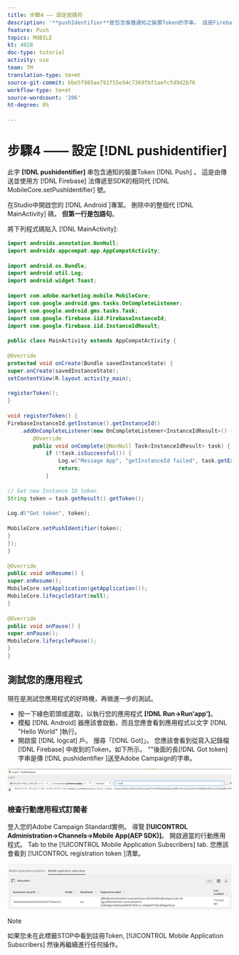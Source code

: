```yaml
---
title: 步驟4 —— 設定密碼符
description: '**pushIdentifier**是包含推播通知之裝置Token的字串。 這是Firebase所傳送並使用MobileCore.setPushIdentifier方法傳遞至SDK的相同Token。'
feature: Push
topics: MOBILE
kt: 4828
doc-type: tutorial
activity: use
team: TM
translation-type: tm+mt
source-git-commit: bbe5f985ae791f55e94c7369fbf1aefcfd9d2b76
workflow-type: tm+mt
source-wordcount: '206'
ht-degree: 0%

---
```


# 步驟4 —— 設定 [!DNL pushidentifier]

此字 **[!DNL pushidentifier]** 串包含通知的裝置Token [!DNL Push] 。 這是由傳送並使用方 [!DNL Firebase] 法傳遞至SDK的相同代 [!DNL MobileCore.setPushIdentifier] 號。

在Studio中開啟您的 [!DNL Android ]專案。 刪除中的整個代 [!DNL MainActivity] 碼， **但第一行是包語句**。

將下列程式碼貼入 [!DNL MainActivity]:

```java
import androidx.annotation.NonNull;
import androidx.appcompat.app.AppCompatActivity;

import android.os.Bundle;
import android.util.Log;
import android.widget.Toast;

import com.adobe.marketing.mobile.MobileCore;
import com.google.android.gms.tasks.OnCompleteListener;
import com.google.android.gms.tasks.Task;
import com.google.firebase.iid.FirebaseInstanceId;
import com.google.firebase.iid.InstanceIdResult;

public class MainActivity extends AppCompatActivity {

@Override
protected void onCreate(Bundle savedInstanceState) {
super.onCreate(savedInstanceState);
setContentView(R.layout.activity_main);

registerToken();
}

void registerToken() {
FirebaseInstanceId.getInstance().getInstanceId()
    .addOnCompleteListener(new OnCompleteListener<InstanceIdResult>() {
        @Override
        public void onComplete(@NonNull Task<InstanceIdResult> task) {
            if (!task.isSuccessful()) {
                Log.w("Message App", "getInstanceId failed", task.getException());
                return;
            }

// Get new Instance ID token
String token = task.getResult().getToken();

Log.d("Got token", token);

MobileCore.setPushIdentifier(token);
}
});
}

@Override
public void onResume() {
super.onResume();
MobileCore.setApplication(getApplication());
MobileCore.lifecycleStart(null);
}

@Override
public void onPause() {
super.onPause();
MobileCore.lifecyclePause();
}
}
```

## 測試您的應用程式

現在是測試您應用程式的好時機，再做進一步的測試。

* 按一下綠色箭頭或選取，以執行您的應用程式 **[!DNL Run->Run'app']**。
* 模擬 [!DNL Android] 器應該會啟動，而且您應會看到應用程式以文字 [!DNL "Hello World" ]執行。
* 開啟窗 [!DNL logcat] 戶。 搜尋「[!DNL Got]」。 您應該會看到從寫入記錄檔 [!DNL Firebase] 中收到的Token，如下所示。 &quot;&quot;後面的長[!DNL Got token]字串是傳 [!DNL pushidentifier ]送至Adobe Campaign的字串。

![logcat-token](assets/logcat-got-token.PNG)

### 檢查行動應用程式訂閱者

登入您的Adobe Campaign Standard實例。
導覽 **[!UICONTROL Administration->Channels->Mobile App(AEP SDK)]**。 開啟適當的行動應用程式。 Tab to the [!UICONTROL Mobile Application Subscribers] tab. 您應該會看到 [!UICONTROL registration token ]清單。

![行動應用程式用戶](assets/mobile-application-subscribers.PNG)

>[!NOTE]
>
>如果您未在此標籤STOP中看到註冊Token, [!UICONTROL Mobile Application Subscribers] 然後再繼續進行任何操作。
